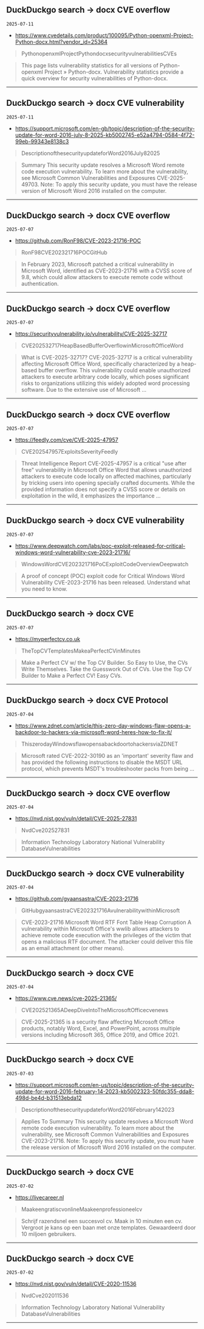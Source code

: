 ## DuckDuckgo search -> docx CVE overflow
`2025-07-11`

* https://www.cvedetails.com/product/100095/Python-openxml-Project-Python-docx.html?vendor_id=25364

<blockquote>
 PythonopenxmlProjectPythondocxsecurityvulnerabilitiesCVEs
</blockquote>
<blockquote>
This page lists vulnerability statistics for all versions of Python-openxml Project » Python-docx. Vulnerability statistics provide a quick overview for security vulnerabilities of Python-docx.
</blockquote>

---

## DuckDuckgo search -> docx CVE vulnerability
`2025-07-11`

* https://support.microsoft.com/en-gb/topic/description-of-the-security-update-for-word-2016-july-8-2025-kb5002745-e52a4794-0584-4f72-99eb-99343e8138c3

<blockquote>
 DescriptionofthesecurityupdateforWord2016July82025
</blockquote>
<blockquote>
Summary This security update resolves a Microsoft Word remote code execution vulnerability. To learn more about the vulnerability, see Microsoft Common Vulnerabilities and Exposures CVE-2025-49703. Note: To apply this security update, you must have the release version of Microsoft Word 2016 installed on the computer.
</blockquote>

---

## DuckDuckgo search -> docx CVE overflow
`2025-07-07`

* https://github.com/RonF98/CVE-2023-21716-POC

<blockquote>
 RonF98CVE202321716POCGitHub
</blockquote>
<blockquote>
In February 2023, Microsoft patched a critical vulnerability in Microsoft Word, identified as CVE-2023-21716 with a CVSS score of 9.8, which could allow attackers to execute remote code without authentication.
</blockquote>

---

## DuckDuckgo search -> docx CVE overflow
`2025-07-07`

* https://securityvulnerability.io/vulnerability/CVE-2025-32717

<blockquote>
 CVE202532717HeapBasedBufferOverflowinMicrosoftOfficeWord
</blockquote>
<blockquote>
What is CVE-2025-32717? CVE-2025-32717 is a critical vulnerability affecting Microsoft Office Word, specifically characterized by a heap-based buffer overflow. This vulnerability could enable unauthorized attackers to execute arbitrary code locally, which poses significant risks to organizations utilizing this widely adopted word processing software. Due to the extensive use of Microsoft ...
</blockquote>

---

## DuckDuckgo search -> docx CVE overflow
`2025-07-07`

* https://feedly.com/cve/CVE-2025-47957

<blockquote>
 CVE202547957ExploitsSeverityFeedly
</blockquote>
<blockquote>
Threat Intelligence Report CVE-2025-47957 is a critical &quot;use after free&quot; vulnerability in Microsoft Office Word that allows unauthorized attackers to execute code locally on affected machines, particularly by tricking users into opening specially crafted documents. While the provided information does not specify a CVSS score or details on exploitation in the wild, it emphasizes the importance ...
</blockquote>

---

## DuckDuckgo search -> docx CVE vulnerability
`2025-07-07`

* https://www.deepwatch.com/labs/poc-exploit-released-for-critical-windows-word-vulnerability-cve-2023-21716/

<blockquote>
 WindowsWordCVE202321716PoCExploitCodeOverviewDeepwatch
</blockquote>
<blockquote>
A proof of concept (POC) exploit code for Critical Windows Word Vulnerability CVE-2023-21716 has been released. Understand what you need to know.
</blockquote>

---

## DuckDuckgo search -> docx CVE
`2025-07-07`

* https://myperfectcv.co.uk

<blockquote>
 TheTopCVTemplatesMakeaPerfectCVinMinutes
</blockquote>
<blockquote>
Make a Perfect CV w/ the Top CV Builder. So Easy to Use, the CVs Write Themselves. Take the Guesswork Out of CVs. Use the Top CV Builder to Make a Perfect CV! Easy CVs.
</blockquote>

---

## DuckDuckgo search -> docx CVE Protocol
`2025-07-04`

* https://www.zdnet.com/article/this-zero-day-windows-flaw-opens-a-backdoor-to-hackers-via-microsoft-word-heres-how-to-fix-it/

<blockquote>
 ThiszerodayWindowsflawopensabackdoortohackersviaZDNET
</blockquote>
<blockquote>
Microsoft rated CVE-2022-30190 as an 'important' severity flaw and has provided the following instructions to disable the MSDT URL protocol, which prevents MSDT's troubleshooter packs from being ...
</blockquote>

---

## DuckDuckgo search -> docx CVE overflow
`2025-07-04`

* https://nvd.nist.gov/vuln/detail/CVE-2025-27831

<blockquote>
 NvdCve202527831
</blockquote>
<blockquote>
Information Technology Laboratory National Vulnerability DatabaseVulnerabilities
</blockquote>

---

## DuckDuckgo search -> docx CVE vulnerability
`2025-07-04`

* https://github.com/gyaansastra/CVE-2023-21716

<blockquote>
 GitHubgyaansastraCVE202321716AvulnerabilitywithinMicrosoft
</blockquote>
<blockquote>
CVE-2023-21716 Microsoft Word RTF Font Table Heap Corruption A vulnerability within Microsoft Office's wwlib allows attackers to achieve remote code execution with the privileges of the victim that opens a malicious RTF document. The attacker could deliver this file as an email attachment (or other means).
</blockquote>

---

## DuckDuckgo search -> docx CVE
`2025-07-04`

* https://www.cve.news/cve-2025-21365/

<blockquote>
 CVE202521365ADeepDiveIntoTheMicrosoftOfficecvenews
</blockquote>
<blockquote>
CVE-2025-21365 is a security flaw affecting Microsoft Office products, notably Word, Excel, and PowerPoint, across multiple versions including Microsoft 365, Office 2019, and Office 2021.
</blockquote>

---

## DuckDuckgo search -> docx CVE
`2025-07-03`

* https://support.microsoft.com/en-us/topic/description-of-the-security-update-for-word-2016-february-14-2023-kb5002323-50fdc355-dda8-498d-be4d-b31513ebda12

<blockquote>
 DescriptionofthesecurityupdateforWord2016February142023
</blockquote>
<blockquote>
Applies To Summary This security update resolves a Microsoft Word remote code execution vulnerability. To learn more about the vulnerability, see Microsoft Common Vulnerabilities and Exposures CVE-2023-21716. Note: To apply this security update, you must have the release version of Microsoft Word 2016 installed on the computer.
</blockquote>

---

## DuckDuckgo search -> docx CVE
`2025-07-02`

* https://livecareer.nl

<blockquote>
 MaakeengratiscvonlineMaakeenprofessioneelcv
</blockquote>
<blockquote>
Schrijf razendsnel een succesvol cv. Maak in 10 minuten een cv. Vergroot je kans op een baan met onze templates. Gewaardeerd door 10 miljoen gebruikers.
</blockquote>

---

## DuckDuckgo search -> docx CVE
`2025-07-02`

* https://nvd.nist.gov/vuln/detail/CVE-2020-11536

<blockquote>
 NvdCve202011536
</blockquote>
<blockquote>
Information Technology Laboratory National Vulnerability DatabaseVulnerabilities
</blockquote>

---

